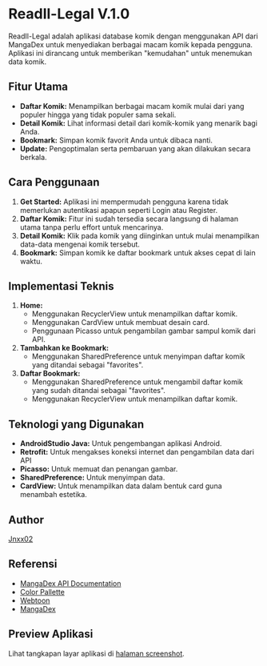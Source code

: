 # ReadIl-Legal V.1.0

ReadIl-Legal adalah aplikasi database komik dengan menggunakan API dari MangaDex untuk menyediakan berbagai macam komik kepada pengguna. Aplikasi ini dirancang untuk memberikan "kemudahan" untuk menemukan data komik.

## Fitur Utama
- **Daftar Komik:** Menampilkan berbagai macam komik mulai dari yang populer hingga yang tidak populer sama sekali.
- **Detail Komik:** Lihat informasi detail dari komik-komik yang menarik bagi Anda.
- **Bookmark:** Simpan komik favorit Anda untuk dibaca nanti.
- **Update:** Pengoptimalan serta pembaruan yang akan dilakukan secara berkala.

## Cara Penggunaan
1. **Get Started:** Aplikasi ini mempermudah pengguna karena tidak memerlukan autentikasi apapun seperti Login atau Register.
2. **Daftar Komik:** Fitur ini sudah tersedia secara langsung di halaman utama tanpa perlu effort untuk mencarinya.
3. **Detail Komik:** Klik pada komik yang diinginkan untuk mulai menampilkan data-data mengenai komik tersebut.
4. **Bookmark:** Simpan komik ke daftar bookmark untuk akses cepat di lain waktu.

## Implementasi Teknis
1. **Home:**
   - Menggunakan RecyclerView untuk menampilkan daftar komik.
   - Menggunakan CardView untuk membuat desain card.
   - Penggunaan Picasso untuk pengambilan gambar sampul komik dari API.
2. **Tambahkan ke Bookmark:**
   - Menggunakan SharedPreference untuk menyimpan daftar komik yang ditandai sebagai "favorites".
3. **Daftar Bookmark:**
   - Menggunakan SharedPreference untuk mengambil daftar komik yang sudah ditandai sebagai "favorites".
   - Menggunakan RecyclerView untuk menampilkan daftar komik.

## Teknologi yang Digunakan
- **AndroidStudio Java:** Untuk pengembangan aplikasi Android.
- **Retrofit:** Untuk mengakses koneksi internet dan pengambilan data dari API
- **Picasso:** Untuk memuat dan penangan gambar.
- **SharedPreference:** Untuk menyimpan data.
- **CardView:** Untuk menampilkan data dalam bentuk card guna menambah estetika.

## Author
[Jnxx02](https://github.com/Jnxx02)

## Referensi
- [MangaDex API Documentation](https://api.mangadex.org/docs/)
- [Color Pallette]([https://nodejs.org/en/docs/](https://colorhunt.co/palette/2650732d95969ad0c2f1fada))
- [Webtoon]([https://expressjs.com/](https://www.webtoons.com/id/))
- [MangaDex]([https://reactjs.org/docs/getting-started.html](https://mangadex.org))

## Preview Aplikasi
Lihat tangkapan layar aplikasi di [halaman screenshot](screenshot_page_url).


